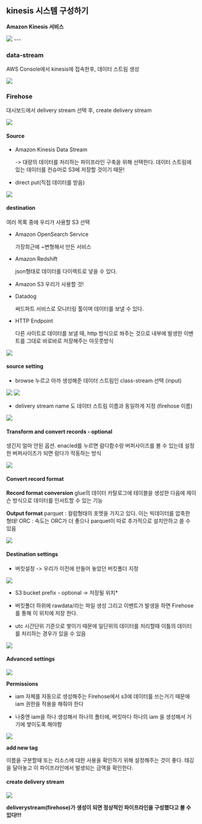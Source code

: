 ## kinesis 시스템 구성하기

**Amazon Kinesis 서비스**

<img src="https://user-images.githubusercontent.com/86764734/150922486-60c9262d-90b2-4d2f-9267-2173e9af103d.png"/>
---

### data-stream 

AWS Console에서 kinesis에 접속한후, 데이터 스트림 생성

<img src="https://user-images.githubusercontent.com/86764734/150922388-5f2913d7-2581-4a87-a0f5-7688bcd9db8a.png"/>

### Firehose 

대시보드에서 delivery stream 선택 후, create delivery stream

<img src="https://user-images.githubusercontent.com/86764734/150923631-c4bc8b57-2c50-46cd-a964-c440c63fba4b.png"/>

#### Source

- Amazon Kinesis Data Stream 
    
    -> 대량의 데이터를 처리하는 파이프라인 구축을 위해 선택한다. 데이터 스트림에 있는 데이터를 컨슈머로 S3에 저장할 것이기 때문!

- direct put(직접 데이터를 받음)

<img src="https://user-images.githubusercontent.com/86764734/150923222-fdcabf8e-b814-48bb-815b-43dbed9ff1e6.png"/>

#### destination

여러 목록 중에 우리가 사용할 S3 선택

- Amazon OpenSearch Service
    
    가장최근에 ~변형해서 만든 서비스

- Amazon Redshift
    
    json형태로 데이터를 다이렉트로 넣을 수 있다.

- Amazon S3
    우리가 사용할 것!

- Datadog
    
    써드파트 서비스로 모니터링 툴이며 데이터를 보낼 수 있다.

- HTTP Endpoint
    
    다른 사이트로 데이터를 보낼 때, http 방식으로 쏴주는 것으로 내부에 발생한 이벤트를 그대로 바로바로 저장해주는 아웃풋방식

<img src="https://user-images.githubusercontent.com/86764734/150924612-cb39b4cb-4649-480b-a31f-57ac59403c91.png"/>

#### source setting

- browse 누르고 아까 생성해준 데이터 스트림인 class-stream 선택 (input)

<img src="https://user-images.githubusercontent.com/86764734/150925092-92912781-820c-4454-93c5-82e2b6c5de91.png"/>

<img src="https://user-images.githubusercontent.com/86764734/150925343-3c498644-840e-4d15-91a6-4ba48a3e139c.png"/>

- delivery stream name 도 데이터 스트림 이름과 동일하게 지정 (firehose 이름)

<img src="https://user-images.githubusercontent.com/86764734/150925412-793f132a-a564-4714-8b5c-511972668ba2.png">

#### Transform and convert records - optional

생긴지 얼마 안된 옵션. enacled를 누르면 람다함수랑 버퍼사이즈를 볼 수 있는데 설정한 버퍼사이즈가 되면 람다가 작동하는 방식

<img src="https://user-images.githubusercontent.com/86764734/151546581-5d46236f-ce63-429f-9757-abf9db9c697e.png"/>

#### Convert record format

**Record format conversion**
glue의 데이터 카탈로그에 테이블을 생성한 다음에 제이슨 방식으로 데이터를 인서트할 수 있는 기능

**Output format**
parquet : 컬럼형태의 포멧을 가지고 있다. 이는 빅데이터를 압축한 형태! 
ORC : 속도는 ORC가 더 좋으나 parquet이 따로 추가적으로  설치안하고 쓸 수 있음

<img src="https://user-images.githubusercontent.com/86764734/151547143-500fa6b4-1ddc-4c1e-9dfe-ffad70f65f88.png"/>

#### Destination settings

- 버킷설정 -> 우리가 이전에 만들어 놓았던 버킷폴더 지정

<img src="https://user-images.githubusercontent.com/86764734/151548008-ef29a7f6-98a2-45b0-b721-8933facfdc6c.png"/>

- S3 bucket prefix - optional → 저장될 위치*

- 버킷폴더 하위에 rawdata/라는 파일 생성
그리고 이벤트가 발생을 하면 Firehose를 통해 이 위치에 저장 한다.

- utc 시간단위 기준으로 쌓이기 때문에 일단위의 데이터를 처리할때 이틀의 데이터를 처리하는 경우가 있을 수 있음

<img src="https://user-images.githubusercontent.com/86764734/151548568-d3c2f7ee-a28d-4085-8315-547345061793.png"/>

#### Advanced settings

<img  src="https://user-images.githubusercontent.com/86764734/151549078-8c2fca24-2a84-44a0-9743-840457bb8da1.png"/>

**Permissions**

- iam 자체를 자동으로 생성해주는  Firehose에서 s3에 데이터를 쓰는거기 때문에 iam 권한을 적용을 해줘야 한다

- 나중엔 iam을 하나 생성해서 하나의 폴터에, 버킷마다 하나의 iam 을 생성해서 거기에 쌓이도록 해야함

<img src="https://user-images.githubusercontent.com/86764734/151549370-5cdbe48d-15ca-402b-a525-40783a74cf83.png"/>

**add new tag**

이름을 구분할때 또는 리소스에 대한 사용을 확인하기 위해 설정해주는 것이 좋다. 태깅을 달아놓고 이 파이프라인에서 발생되는 금액을 확인한다.

#### create delivery stream

<img src="https://user-images.githubusercontent.com/86764734/151549484-a5857ece-9c16-42f6-87a9-288b39f55e65.png"/>

**deliverystream(firehose)가 생성이 되면 정상적인 파이프라인을 구성했다고 볼 수 있다!!!**

